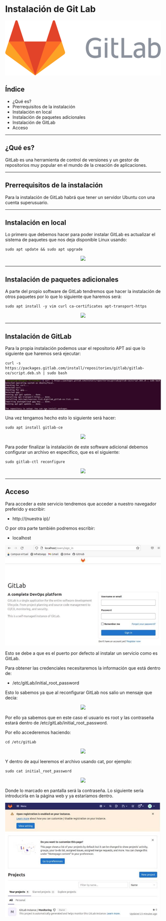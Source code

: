 ﻿# Instalación de Git Lab

<div align="center">
    <img src="../Imágenes/Instalación de Git Lab/Portada.png"/>
</div>

## Índice

- ¿Qué es?
- Prerrequisitos de la instalación
- Instalación en local
- Instalación de paquetes adicionales
- Instalación de GitLab
- Acceso

---

## ¿Qué es?

GitLab es una herramienta de control de versiones y un gestor de repositorios muy popular en el mundo de la creación de aplicaciones.

---

## Prerrequisitos de la instalación

Para la instalación de GitLab habrá que tener un servidor Ubuntu con una cuenta superusuario.

---

## Instalación en local

Lo primero que debemos hacer para poder instalar GitLab es actualizar el sistema de paquetes que nos deja disponible Linux usando:

```console
sudo apt update && sudo apt upgrade
```

<div align="center">
    <img src="../Imágenes/Instalación de Git Lab/ActualizarPaquetes.png"/>
</div>

---

## Instalación de paquetes adicionales

A parte del propio software de GitLab tendremos que hacer la instalación de otros paquetes por lo que lo siguiente que haremos será:

```console
sudo apt install -y vim curl ca-certificates apt-transport-https
```

<div align="center">
    <img src="../Imágenes/Instalación de Git Lab/PaquetesAdicionales.png"/>
</div>

---

## Instalación de GitLab

Para la propia instalación podemos usar el repositorio APT asi que lo siguiente que haremos será ejecutar:

```console
curl -s https://packages.gitlab.com/install/repositories/gitlab/gitlab-ce/script.deb.sh | sudo bash
```

<div align="center">
    <img src="../Imágenes/Instalación de Git Lab/InstalacionGitLab.png"/>
</div>

Una vez tengamos hecho esto lo siguiente será hacer:

```console
sudo apt install gitlab-ce
```

<div align="center">
    <img src="../Imágenes/Instalación de Git Lab/InstalacionGitLab-ce.png"/>
</div>

Para poder finalizar la instalación de este software adicional debemos configurar un archivo en específico, que es el siguiente:

```console
sudo gitlab-ctl reconfigure
```

<div align="center">
    <img src="../Imágenes/Instalación de Git Lab/ReconfigurarGitLab.png"/>
</div>

---

## Acceso

Para acceder a este servicio tendremos que acceder a nuestro navegador preferido y escribir:

- http://(nuestra ip)/

O por otra parte también podremos escribir:

- localhost

<div align="center">
    <img src="../Imágenes/Instalación de Git Lab/LocalHost.png"/>
</div>

Esto se debe a que es el puerto por defecto al instalar un servicio como es GitLab.

Para obtener las credenciales necesitaremos la información que está dentro de:

- /etc/gitLab/initial_root_password

Esto lo sabemos ya que al reconfigurar GitLab nos salio un mensaje que decia:

<div align="center">
    <img src="../Imágenes/Instalación de Git Lab/Credenciales.png"/>
</div>

Por ello ya sabemos que en este caso el usuario es root y las contraseña estará dentro de /etc/gitLab/initial_root_password.

Por ello accederemos haciendo:

```console
cd /etc/gitLab
```

<div align="center">
    <img src="../Imágenes/Instalación de Git Lab/EntrarGitLab.png"/>
</div>

Y dentro de aquí leeremos el archivo usando cat, por ejemplo:

```console
sudo cat initial_root_password
```

<div align="center">
    <img src="../Imágenes/Instalación de Git Lab/Contraseina.png"/>
</div>

Donde lo marcado en pantalla será la contraseña. Lo siguiente sería introducirla en la página web y ya estaríamos dentro.

<div align="center">
    <img src="../Imágenes/Instalación de Git Lab/Hall.png"/>
</div>
